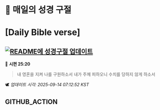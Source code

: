 # 🙏 매일의 성경 구절
# [Daily Bible verse]
## [![README에 성경구절 업데이트](https://github.com/DONGSUKA/first_test/actions/workflows/update-readme-bible.yml/badge.svg)](https://github.com/DONGSUKA/first_test/actions/workflows/update-readme-bible.yml)
<!-- START_BIBLE_VERSE -->
📖 **시편 25:20**
> 내 영혼을 지켜 나를 구원하소서 내가 주께 피하오니 수치를 당하지 않게 하소서

🕊️ _업데이트 시각: 2025-09-14 07:12:52 KST_
  <!-- END_BIBLE_VERSE -->
## GITHUB_ACTION

